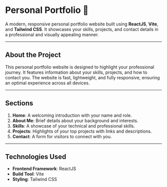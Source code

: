 # Personal Portfolio 🚀  
A modern, responsive personal portfolio website built using **ReactJS**, **Vite**, and **Tailwind CSS**. It showcases your skills, projects, and contact details in a professional and visually appealing manner.

---


## About the Project
This personal portfolio website is designed to highlight your professional journey. It features information about your skills, projects, and how to contact you. The website is fast, lightweight, and fully responsive, ensuring an optimal experience across all devices.

---


## Sections
1. **Home**: A welcoming introduction with your name and role.
2. **About Me**: Brief details about your background and interests.
3. **Skills**: A showcase of your technical and professional skills.
4. **Projects**: Highlights of your top projects with links and descriptions.
5. **Contact**: A form for visitors to connect with you.

---

## Technologies Used
- **Frontend Framework**: ReactJS
- **Build Tool**: Vite
- **Styling**: Tailwind CSS
